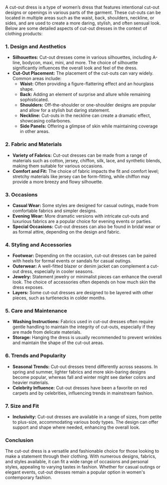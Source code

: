 A cut-out dress is a type of women’s dress that features intentional cut-out designs or openings in various parts of the garment. These cut-outs can be located in multiple areas such as the waist, back, shoulders, neckline, or sides, and are used to create a more daring, stylish, and often sensual look. Below are some detailed aspects of cut-out dresses in the context of clothing products:

### 1. Design and Aesthetics
- **Silhouettes:** Cut-out dresses come in various silhouettes, including A-line, bodycon, maxi, mini, and more. The choice of silhouette significantly influences the overall look and feel of the dress.
- **Cut-Out Placement:** The placement of the cut-outs can vary widely. Common areas include:
  - **Waist:** Often providing a figure-flattering effect and an hourglass shape.
  - **Back:** Adding an element of surprise and allure while remaining sophisticated.
  - **Shoulders:** Off-the-shoulder or one-shoulder designs are popular and allow for a stylish but daring statement.
  - **Neckline:** Cut-outs in the neckline can create a dramatic effect, showcasing collarbones.
  - **Side Panels:** Offering a glimpse of skin while maintaining coverage in other areas.

### 2. Fabric and Materials
- **Variety of Fabrics:** Cut-out dresses can be made from a range of materials such as cotton, jersey, chiffon, silk, lace, and synthetic blends, making them suitable for various occasions.
- **Comfort and Fit:** The choice of fabric impacts the fit and comfort level; stretchy materials like jersey can be form-fitting, while chiffon may provide a more breezy and flowy silhouette.

### 3. Occasions
- **Casual Wear:** Some styles are designed for casual outings, made from comfortable fabrics and simpler designs.
- **Evening Wear:** More dramatic versions with intricate cut-outs and luxurious fabrics are a popular choice for evening events or parties.
- **Special Occasions:** Cut-out dresses can also be found in bridal wear or as formal attire, depending on the design and fabric.

### 4. Styling and Accessories
- **Footwear:** Depending on the occasion, cut-out dresses can be paired with heels for formal events or sandals for casual outings.
- **Outerwear:** A well-fitted blazer or denim jacket can complement a cut-out dress, especially in cooler seasons.
- **Jewelry:** Statement jewelry or minimalist pieces can enhance the overall look. The choice of accessories often depends on how much skin the dress exposes.
- **Layers:** Some cut-out dresses are designed to be layered with other pieces, such as turtlenecks in colder months.

### 5. Care and Maintenance
- **Washing Instructions:** Fabrics used in cut-out dresses often require gentle handling to maintain the integrity of cut-outs, especially if they are made from delicate materials.
- **Storage:** Hanging the dress is usually recommended to prevent wrinkles and maintain the shape of the cut-out areas.

### 6. Trends and Popularity
- **Seasonal Trends:** Cut-out dresses trend differently across seasons. In spring and summer, lighter fabrics and more skin-baring designs become popular, whereas fall and winter might see darker colors and heavier materials.
- **Celebrity Influence:** Cut-out dresses have been a favorite on red carpets and by celebrities, influencing trends in mainstream fashion.

### 7. Size and Fit
- **Inclusivity:** Cut-out dresses are available in a range of sizes, from petite to plus-size, accommodating various body types. The design can offer support and shape where needed, enhancing the overall look.

### Conclusion
The cut-out dress is a versatile and fashionable choice for those looking to make a statement through their clothing. With numerous designs, fabrics, and styles available, it can fit a wide range of occasions and personal styles, appealing to varying tastes in fashion. Whether for casual outings or elegant events, cut-out dresses remain a popular option in women's contemporary fashion.